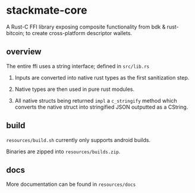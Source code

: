 # stackmate-core

A Rust-C FFI library exposing composite functionality from bdk & rust-bitcoin; to create cross-platform descriptor wallets.

## overview

The entire ffi uses a string interface; defined in `src/lib.rs`

1. Inputs are converted into native rust types as the first sanitization step. 

2. Native types are then used in pure rust modules.

3. All native structs being returned `impl` a `c_stringify` method which converts the native struct into stringified JSON outputted as a CString.

## build

`resources/build.sh` currently only supports android builds. 

Binaries are zipped into `resources/builds.zip`.

## docs

More documentation can be found in `resources/docs`